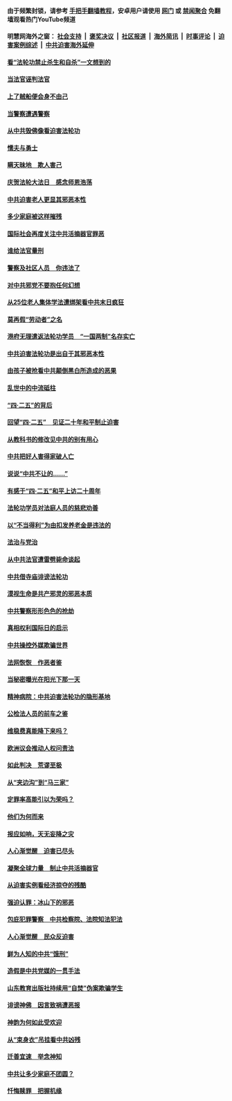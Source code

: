 #### 由于频繁封锁，请参考 [手把手翻墙教程](https://github.com/gfw-breaker/guides/wiki/)，安卓用户请使用 [网门](https://github.com/gfw-breaker/bn-android/blob/master/ogate.md?t=05260807) 或 [禁闻聚合](https://github.com/gfw-breaker/bn-android) 免翻墙观看热门YouTube频道 

#### 明慧网海外之窗：&nbsp;[社会支持](140.md?t=05260807) &nbsp;|&nbsp; [褒奖决议](282.md?t=05260807) &nbsp;|&nbsp; [社区报道](91.md?t=05260807) &nbsp;|&nbsp; [海外简讯](245.md?t=05260807) &nbsp;|&nbsp; [时事评论](251.md?t=05260807) &nbsp;|&nbsp; [迫害案例综述](328.md?t=05260807) &nbsp;|&nbsp; [中共迫害海外延伸](236.md?t=05260807) 

#### [看“法轮功禁止杀生和自杀”一文想到的](../pages/251/387886.md?t=05260807) 

#### [当法官诬判法官](../pages/251/387874.md?t=05260807) 

#### [上了贼船便会身不由己](../pages/251/387826.md?t=05260807) 

#### [当警察遭遇警察](../pages/251/387698.md?t=05260807) 

#### [从中共毁佛像看迫害法轮功](../pages/251/387392.md?t=05260807) 

#### [懦夫与勇士](../pages/251/386640.md?t=05260807) 

#### [瞒天昧地　欺人害己](../pages/251/386839.md?t=05260807) 

#### [庆贺法轮大法日　感念师恩浩荡](../pages/251/386638.md?t=05260807) 

#### [中共迫害老人更显其邪恶本性](../pages/251/386411.md?t=05260807) 

#### [多少家庭被这样摧残](../pages/251/386026.md?t=05260807) 

#### [国际社会再度关注中共活摘器官罪恶](../pages/251/385878.md?t=05260807) 

#### [谁给法官量刑](../pages/251/385846.md?t=05260807) 

#### [警察及社区人员　你违法了](../pages/251/385758.md?t=05260807) 

#### [对中共邪党不要抱任何幻想](../pages/251/385730.md?t=05260807) 

#### [从25位老人集体学法遭绑架看中共末日疯狂](../pages/251/385762.md?t=05260807) 

#### [莫再假“劳动者”之名](../pages/251/385646.md?t=05260807) 

#### [港府无理遣返法轮功学员　“一国两制”名存实亡](../pages/251/385700.md?t=05260807) 

#### [中共迫害法轮功是出自于其邪恶本性](../pages/251/385521.md?t=05260807) 

#### [由孩子被抢看中共颠倒黑白所造成的恶果](../pages/251/385522.md?t=05260807) 

#### [乱世中的中流砥柱](../pages/251/385497.md?t=05260807) 

#### [“四&#183;二五”的背后](../pages/251/385293.md?t=05260807) 

#### [回望“四&#183;二五”　见证二十年和平制止迫害](../pages/251/385297.md?t=05260807) 

#### [从教科书的修改见中共的别有用心](../pages/251/385294.md?t=05260807) 

#### [中共把好人害得家破人亡](../pages/251/385133.md?t=05260807) 

#### [说说“中共不让的……”](../pages/251/384841.md?t=05260807) 

#### [有感于“四&#183;二五”和平上访二十周年](../pages/251/384807.md?t=05260807) 

#### [法轮功学员对法庭人员的慈悲劝善](../pages/251/384769.md?t=05260807) 

#### [以“不当得利”为由扣发养老金是违法的](../pages/251/384727.md?t=05260807) 

#### [法治与党治](../pages/251/384730.md?t=05260807) 

#### [从中共法官遭雷劈毙命谈起](../pages/251/384542.md?t=05260807) 

#### [中共借寺庙诽谤法轮功](../pages/251/384476.md?t=05260807) 

#### [漠视生命是共产邪灵的邪恶本质](../pages/251/384446.md?t=05260807) 

#### [中共警察形形色色的抢劫](../pages/251/384311.md?t=05260807) 

#### [真相权利国际日的启示](../pages/251/384288.md?t=05260807) 

#### [中共操控外媒欺骗世界](../pages/251/383941.md?t=05260807) 

#### [法网恢恢　作恶者鉴](../pages/251/384228.md?t=05260807) 

#### [当秘密曝光在阳光下那一天](../pages/251/384152.md?t=05260807) 

#### [精神病院：中共迫害法轮功的隐形基地](../pages/251/384054.md?t=05260807) 

#### [公检法人员的前车之鉴](../pages/251/384008.md?t=05260807) 

#### [维稳费真能降下来吗？](../pages/251/383968.md?t=05260807) 

#### [欧洲议会推动人权问责法](../pages/251/383991.md?t=05260807) 

#### [如此判决　荒谬至极](../pages/251/383967.md?t=05260807) 

#### [从“夹边沟”到“马三家”](../pages/251/383841.md?t=05260807) 

#### [定罪率高能引以为荣吗？](../pages/251/383908.md?t=05260807) 

#### [他们为何而来](../pages/251/383862.md?t=05260807) 

#### [报应如响，天无妄降之灾](../pages/251/383751.md?t=05260807) 

#### [人心渐觉醒　迫害已尽头](../pages/251/383712.md?t=05260807) 

#### [凝聚全球力量　制止中共活摘器官](../pages/251/383416.md?t=05260807) 

#### [从迫害实例看经济掠夺的残酷](../pages/251/383361.md?t=05260807) 

#### [强迫认罪：冰山下的邪恶](../pages/251/383372.md?t=05260807) 

#### [包庇犯罪警察　中共检察院、法院知法犯法](../pages/251/383246.md?t=05260807) 

#### [人心渐觉醒　民众反迫害](../pages/251/383183.md?t=05260807) 

#### [鲜为人知的中共“饿刑”](../pages/251/383210.md?t=05260807) 

#### [造假是中共党媒的一贯手法](../pages/251/383058.md?t=05260807) 

#### [山东教育出版社持续用“自焚”伪案欺骗学生](../pages/251/383021.md?t=05260807) 

#### [诽谤神佛　因言致祸遭恶报](../pages/251/382977.md?t=05260807) 

#### [神韵为何如此受欢迎](../pages/251/382947.md?t=05260807) 

#### [从“束身衣”吊挂看中共凶残](../pages/251/382892.md?t=05260807) 

#### [迁善宜速　举念神知](../pages/251/382864.md?t=05260807) 

#### [中共让多少家庭不团圆？](../pages/251/382891.md?t=05260807) 

#### [忏悔赎罪　把握机缘](../pages/251/382793.md?t=05260807) 

